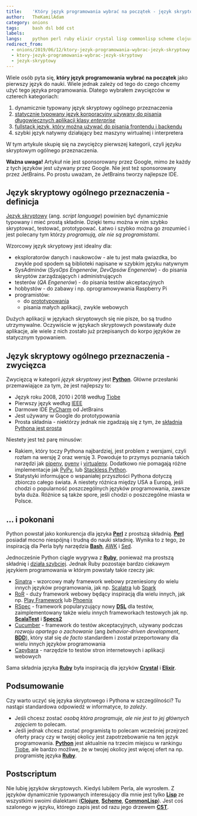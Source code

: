 ```yaml
---
title:    'Który język programowania wybrać na początek - język skryptowy'
author:   TheKamilAdam
category: onions
tags:     bash dsl bdd cst
labels:
langs:    python perl ruby elixir crystal lisp commonlisp scheme clojure
redirect_from:
  - onions/2019/06/12/ktory-jezyk-programowania-wybrac-jezyk-skryptowy
  - ktory-jezyk-programowania-wybrac-jezyk-skryptowy
  - jezyk-skryptowy
---
```


Wiele osób pyta się,
**który język programowania wybrać na początek** jako pierwszy język do nauki.
Wiele jednak zależy od tego do czego chcemy użyć tego języka programowania.
Dlatego wybrałem zwycięzców w czterech kategoriach:
1. dynamicznie typowany język skryptowy ogólnego przeznaczenia 
2. [statycznie typowany język korporacyjny używany do pisania długowiecznych aplikacji klasy *enterprise*](/jezyk-korporacyjny)
3. [fullstack język, który można używać do pisania frontendu i backendu](/jezyk-fullstackowy)
4. szybki język natywny działający bez maszyny wirtualnej i interpretera

W tym artykule skupię się na zwyciężcy pierwszej kategorii,
czyli języku skryptowym ogólnego przeznaczenia.

**Ważna uwaga!**
Artykuł nie jest sponsorowany przez Google,
mimo że każdy z tych języków jest używany przez Google.
Nie jest też sponsorowany przez JetBrains.
Po prostu uważam,
że JetBrains tworzy najlepsze IDE.

## Język skryptowy ogólnego przeznaczenia - definicja
[Język skryptowy](<https://pl.wikipedia.org/wiki/J%C4%99zyk_skryptowy>) (ang. *script language*)
powinien być dynamicznie typowany i mieć prostą składnie.
Dzięki temu można w nim szybko skryptować, testować, prototypować.
Łatwo i szybko można go zrozumieć i jest polecany tym którzy *programują, ale nie są programistami*.

Wzorcowy język skryptowy jest idealny dla:
* eksploratorów danych i naukowców -
ale tu jest mała gwiazdka,
bo zwykle pod spodem są biblioteki napisane w szybkim języku natywnym
* SysAdminów (*SysOps Engenerów*, *DevOpsów Engenerów*) - do pisania skryptów zarządzających i administrujących
* testerów (*QA Engenerów*) - do pisania testów akceptacyjnych
* hobbystów - do zabawy i np. oprogramowywania Raspberry Pi
* programistów:
  * do [prototypowania](<https://pl.wikipedia.org/wiki/Model_prototypowy>)
  * pisania małych aplikacji, zwykle webowych

Dużych aplikacji w językach skryptowych się nie pisze,
bo są trudno utrzymywalne.
Oczywiście w językach skryptowych powstawały duże aplikacje,
ale wiele z nich zostało już przepisanych do korpo języków ze statycznym typowaniem.

## Język skryptowy ogólnego przeznaczenia - zwycięzca
Zwycięzcą w kategorii *język skryptowy* jest **[Python]**.
Główne przesłanki przemawiające za tym,
że jest najlepszy to:
* Język roku 2008, 2010 i 2018 według [Tiobe]
* Pierwszy język według [IEEE]
* Darmowe IDE [PyCharm] od JetBrains
* Jest używany w Google do prototypowania
* Prosta składnia - niektórzy jednak nie zgadzają się z tym,
że [składnia Pythona jest prosta](<https://github.com/satwikkansal/wtfpython>)

Niestety jest też parę minusów:
* Rakiem,
który toczy Pythona najbardziej,
jest problem z wersjami,
czyli rozłam na wersję 2 oraz wersję 3.
Powoduje to przymys poznania takich narzędzi jak [pipenv], [pyenv] i [virtualenv].
Dodatkowo nie pomagają różne implementacje jak [PyPy],
lub [Stackless Python].
* Statystyki informujące o wspaniałej przyszłości Pythona dotyczą zbiorczo całego świata.
A niestety różnica między USA a Europą,
jeśli chodzi o popularność poszczególnych języków programowania,
zawsze była duża.
Różnice są także spore,
jeśli chodzi o poszczególne miasta w Polsce.

## ... i pokonani
Python powstał jako konkurencja dla języka **[Perl]** z prostszą składnią.
**[Perl]** posiadał mocno niespójną i trudną do nauki składnię.
Wynika to z tego,
że inspiracją dla Perla były narzędzia **[Bash]**, [AWK] i [Sed].

Jednocześnie Python ciągle wygrywa z **[Ruby]**,
ponieważ ma prostszą składnię i [działa szybciej](<https://bulldogjob.pl/news/232-ktory-jezyk-programowania-jest-najszybszy>).
Jednak Ruby pozostaje bardzo ciekawym językiem programowania w którym powstały takie rzeczy jak:
* [Sinatra] - wzorcowy mały framework webowy przeniesiony do wielu innych języków programowania,
jak np. [Scalatra] lub [Spark]
* [RoR] - duży framework webowy będący inspiracją dla wielu innych, jak np. [Play Framework] lub [Phoenix]
* [RSpec] - framework popularyzujący nowy **[DSL]** dla testów,
zaimplementowany także  wielu innych frameworkach testowych jak np. **[ScalaTest]** i **[Specs2]**
* [Cucumber] -  framework do testów akceptacyjnych,
używany podczas *rozwoju opartego o zachowanie* (ang *behavior-driven development*, **[BDD]**),
który stał się *de facto* standardem i został przeportowany dla wielu innych języków programowania
* [Capybara] - narzędzie to testów stron internetowych i aplikacji webowych

Sama składnia języka **[Ruby]** była inspiracją dla języków **[Crystal]** i **[Elixir]**.

## Podsumowanie
Czy warto uczyć się języka skryptowego i Pythona w szczególności?
Tu nastąpi standardowa odpowiedź w informatyce, *to zależy*.
* Jeśli chcesz zostać *osobą która programuje, ale nie jest to jej głównych zajęciem* to polecam.
* Jeśli jednak chcesz zostać programistą to polecam wcześniej przejrzeć oferty pracy
czy w twojej okolicy jest zapotrzebowanie na ten język programowania.
**[Python]** jest aktualnie na trzecim miejscu w rankingu [Tiobe],
ale bardzo możliwe, 
że w twojej okolicy jest więcej ofert na np. programistę języka **[Ruby]**. 

## Postscriptum

Nie lubię języków skryptowych.
Kiedyś lubiłem Perla, ale wyrosłem.
Z języków dynamicznie typowanych interesujący dla mnie jest tylko **[Lisp]**
ze wszystkimi swoimi dialektami (**[Clojure]**, **[Scheme]**, **[CommonLisp]**).
Jest coś szalonego w języku, którego zapis jest od razu jego drzewem **[CST]**.

[Python]: /posts-by-langs/python
[Perl]: /posts-by-langs/perl
[Ruby]: /posts-by-langs/ruby

[Język skryptowy]: https://pl.wikipedia.org/wiki/J%C4%99zyk_skryptowy
[Tiobe]: https://www.tiobe.com/tiobe-index/

[IEEE]: https://spectrum.ieee.org/at-work/innovation/the-2018-top-programming-languages
[PyCharm]: https://www.jetbrains.com/pycharm/
[virtualenv]: https://pypi.org/project/virtualenv/
[pipenv]: https://pypi.org/project/pipenv/
[pyenv]: https://github.com/pyenv/pyenv
[PyPy]: https://pypy.org/
[Stackless Python]: https://github.com/stackless-dev/stackless/wiki

[Bash]: /posts-by-tags/bash
[AWK]: https://pl.wikipedia.org/wiki/AWK
[Sed]: https://pl.wikipedia.org/wiki/Sed_(program)

[Sinatra]: https://en.wikipedia.org/wiki/Sinatra_(software)
[Scalatra]: https://en.wikipedia.org/wiki/Scalatra
[Spark]: https://en.wikipedia.org/wiki/Spark_(software)
[RoR]: https://pl.wikipedia.org/wiki/Ruby_on_Rails
[Play Framework]: https://pl.wikipedia.org/wiki/Play_(framework)
[Phoenix]: https://en.wikipedia.org/wiki/Phoenix_(web_framework)
[RSpec]: https://en.wikipedia.org/wiki/RSpec
[Cucumber]: https://en.wikipedia.org/wiki/Cucumber_(software)
[Capybara]: https://en.wikipedia.org/wiki/Capybara_(software)

[ScalaTest]: /posts-by-tags/scalatest
[Specs2]: /posts-by-tags/specs2
[DSL]: /posts-by-tags/dsl
[BDD]: /posts-by-tags/bdd

[Crystal]: /posts-by-langs/crystal
[Elixir]: /posts-by-langs/elixir

[Lisp]: /posts-by-langs/lisp
[CommonLisp]: /posts-by-langs/commonlisp
[Scheme]: /posts-by-langs/scheme
[Clojure]: /posts-by-langs/clojure
[CST]: /posts-by-tags/cst
